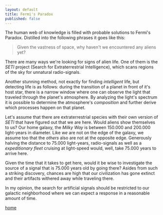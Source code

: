 ```yaml
---
layout: default
title: Fermi's Paradox
published: false
---
```


The human web of knowledge is filled with probable solutions to Fermi's Paradox. Distilled into the following phrases it goes like this:

> Given the vastness of space, why haven't we encountered any aliens yet?

There are many ways we're looking for signs of alien life. One of them is the *SETI* project (Search for Extraterrestrial Intelligence), which scans regions of the sky for unnatural radio-signals.

Another stunning method, not exactly for finding *intelligent* life, but detecting life is as follows: during the transition of a planet in front of it's host star, there is a narrow window where one can observe the light that traveled through the planet's atmosphere. By analyzing the light's spectrum it is possible to determine the atmosphere's *composition* and further derive which processes happen on that planet.

Let's assume that there are extraterrestrial species with their own version of *SETI* that have figured out that we are here. Would aliens show themselves to us? Our home galaxy, the *Milky Way* is between 150.000 and 200.000 light-years in diameter. Like *we* are not on the edge of the galaxy, we assume too that the *others* also are not at the opposite edge. Generously halving the distance to 75.000 light-years, radio-signals as well as a *expeditionary fleet* cruising at light-speed would, well, take 75.000 years to arrive here.

Given the time that it takes to get here, would it be wise to investigate the source of a signal that is 75.000 years old by going there? Asides from such a striking discovery, chances are high that our civilization has gone extinct and their artifacts withered away while traveling there.

In my opinion, the search for artificial signals should be restricted to our galactic neighborhood where we can expect a response in a reasonable amount of time.

[home](https://zackdev.github.io/)
